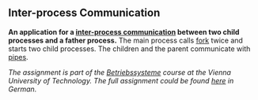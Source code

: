 ## Inter-process Communication
**An application for a [inter-process communication](https://en.wikipedia.org/wiki/Inter-process_communication) between two child processes and a father process.**
The main process calls [fork](https://en.wikipedia.org/wiki/Fork_(system_call)) twice and starts two child processes.
The children and the parent communicate with [pipes](https://en.wikipedia.org/wiki/Anonymous_pipe).

_The assignment is part of the [Betriebssysteme](https://tiss.tuwien.ac.at/course/educationDetails.xhtml?windowId=771&courseNr=182709&semester=2016W) course at the Vienna University of Technology.
The full assignment could be found [here](https://github.com/Batev/Vienna-University-of-Technology/blob/master/Operating%20Systems/Inter-process%20Communication/mygzip_td.pdf) in German._
